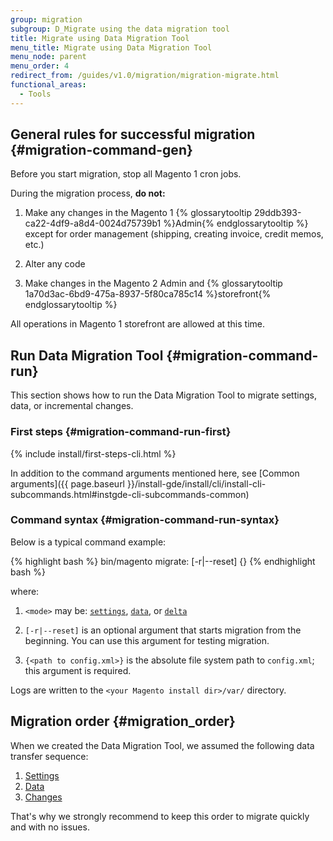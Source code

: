 ```yaml
---
group: migration
subgroup: D_Migrate using the data migration tool
title: Migrate using Data Migration Tool
menu_title: Migrate using Data Migration Tool
menu_node: parent
menu_order: 4
redirect_from: /guides/v1.0/migration/migration-migrate.html
functional_areas:
  - Tools
---
```


## General rules for successful migration {#migration-command-gen}

Before you start migration, stop all Magento 1 cron jobs.

During the migration process, **do not:**

1. Make any changes in the Magento 1 {% glossarytooltip 29ddb393-ca22-4df9-a8d4-0024d75739b1 %}Admin{% endglossarytooltip %} except for order management (shipping, creating invoice, credit memos, etc.)

2. Alter any code

3. Make changes in the Magento 2 Admin and {% glossarytooltip 1a70d3ac-6bd9-475a-8937-5f80ca785c14 %}storefront{% endglossarytooltip %}

<div class="bs-callout bs-callout-tip">
  <p>All operations in Magento 1 storefront are allowed at this time.</p>
</div>

## Run Data Migration Tool {#migration-command-run}

This section shows how to run the Data Migration Tool to migrate settings, data, or incremental changes.

### First steps {#migration-command-run-first}

{% include install/first-steps-cli.html %}

In addition to the command arguments mentioned here, see [Common arguments]({{ page.baseurl }}/install-gde/install/cli/install-cli-subcommands.html#instgde-cli-subcommands-common)

### Command syntax {#migration-command-run-syntax}

Below is a typical command example:

{% highlight bash %}
bin/magento migrate:<mode> [-r|--reset] {<path to config.xml>}
{% endhighlight bash %}

where:

1. `<mode>` may be: <a href="{{ page.baseurl }}/migration/migration-migrate-settings.html">`settings`</a>, <a href="{{ page.baseurl }}/migration/migration-migrate-data.html">`data`</a>, or <a href="{{ page.baseurl }}/migration/migration-migrate-delta.html">`delta`</a>

2. `[-r|--reset]` is an optional argument that starts migration from the beginning. You can use this argument for testing migration.

3. `{<path to config.xml>}` is the absolute file system path to `config.xml`; this argument is required.

<div class="bs-callout bs-callout-info" id="info">
<span class="glyphicon-class">
  <p>Logs are written to the <code>&lt;your Magento install dir>/var/</code> directory.</p></span>
</div>

## Migration order {#migration_order}

When we created the Data Migration Tool, we assumed the following data transfer sequence:

1.	<a href="{{ page.baseurl }}/migration/migration-migrate-settings.html">Settings</a>
2.	<a href="{{ page.baseurl }}/migration/migration-migrate-data.html">Data</a>
3.	<a href="{{ page.baseurl }}/migration/migration-migrate-delta.html">Changes</a>

That's why we strongly recommend to keep this order to migrate quickly and with no issues.
